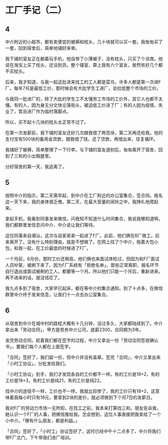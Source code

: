 # 工厂手记（二）


## 4

中介附近的小超市，都有卖便宜的被褥和枕头，几十块就可以买一套。我匆匆买了一套，回到宿舍后，简单地铺好床单。

我下铺的室友正在躺着玩手机，他自带了小薄被子，没有枕头，只买了个凉席。他说在淘宝上买了枕头，还没到货。整个寝室，算上我有六个室友，居然有好几个都不买枕头。

后来，我才知道，与我一起这批进来找工的工人都是菜鸟，许多人都是第一次进F厂。每年7月是最低工价，那时候会有大批学生工进厂，会拉低整个市场的工价。

与我同一批进厂的，除了大批的学生工不太懂劳工市场的工价外，其它人也都不太懂。有的人，因为身无分文快沦落街头，被迫低工价进了厂；有的人因为疫情，失业了，暂且进厂作为临时落脚点。

所以，买不起十几块的枕头太正常不过了。

在第一次发薪前，我下铺的室友还好几次跟我借了两百块，第二天再还给我。他的支付宝有500块的备用金贷款，跟我借了钱，还了贷款，再借出来，往复循环。

我铺好了被褥，简单整理了一下行李。与下铺的室友道别后，匆匆离开了宿舍，回到了三和的小出租屋里。

分好宿舍的第一天，我逃离了。

## 5

按照中介的指示，第二天需早起，到中介在工厂附近的办公室集合，签合同。报名这一天下来，我的身体很乏倦。第二天，在最大音量的闹铃之中，我挣扎地爬起来。

拿起手机，我看到同事发来微信，问我知不知道什么时间集合，我说我哪知道啊，我们都群里发信息问中介，中介说让我们等待。

这位同事来自潮汕，这次与自家弟弟一起进了F厂。此前，他们俩在B厂做工，后来离开了。没有什么特别理由，就是不想做了。在网上找了个中介，拖着大包小包，和我一起，在工价最低的时候进了F厂。

一个月前，6月份，那时工价还稍高，他们俩也来面试体检过，但因为和F厂面试人员吵架，被刷下来了。因为F厂系统有「拒绝名单」，那些正常离职、报名环节自行退出或面试被刷的工人，都要等一个月。所以他们只能一个月后，重新进来。再不进来的话，就没钱花了。

我九点多到了宿舍，大家早已起床，都在等中介的集合通知。到了十点多，在微信群里中介终于发来信息，让我们十一点去办公室集合。

## 6

从宿舍到中介在城中村的路程大概有十几分钟，没过多久，大家都陆续到了。中介拿出来「劳动合同」，甲方是劳务中介公司，底薪2300，合同期为3年。

发完劳动合同，趁着我们都在签字的过程，中介又拿出一份「劳动合同签收确认书」，要我们每个人都在上面签字。

「合同」签好了，我们留一份，但中介并没有盖章。签完「合同」，中介又拿出来「小时工协议」，分批发给我们。

「小时工协议」到手，我们才发现各自的工价都不一样。有的工价是18+2，有的工价是18+3，有的工价是纯21，有的工价是纯22。

找中介的途径不一样，工价也不一样。我就比较惨了，我的工价只有18+2，这意味着我每小时只有18元，要拿到2块的差价，就必须做到下个月7日的发薪日。

我对F厂的劳动力市场一无所知，在找工之前，我本来打算找三和。朋友告诉我，她认识一个F厂的人事，把微信推给我。怎会想到，这位人事直接把我卖给了一个小中介。「哪有什么朋友，都是利益。」

「合同」签好了，「小时工」协议签好了，这时已经中午十二点多了。中介将我们带F厂北门，下午带我们进厂培训。
